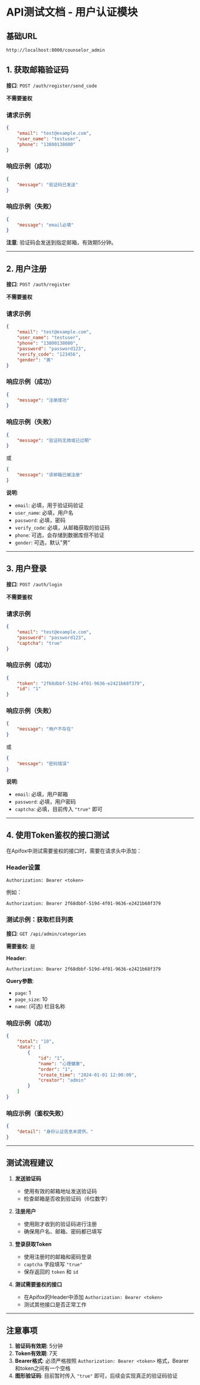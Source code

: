 # API测试文档 - 用户认证模块

## 基础URL
```
http://localhost:8000/counselor_admin
```

## 1. 获取邮箱验证码

**接口**: `POST /auth/register/send_code`

**不需要鉴权**

### 请求示例
```json
{
    "email": "test@example.com",
    "user_name": "testuser",
    "phone": "13800138000"
}
```

### 响应示例（成功）
```json
{
    "message": "验证码已发送"
}
```

### 响应示例（失败）
```json
{
    "message": "email必填"
}
```

**注意**: 验证码会发送到指定邮箱，有效期5分钟。

---

## 2. 用户注册

**接口**: `POST /auth/register`

**不需要鉴权**

### 请求示例
```json
{
    "email": "test@example.com",
    "user_name": "testuser",
    "phone": "13800138000",
    "password": "password123",
    "verify_code": "123456",
    "gender": "男"
}
```

### 响应示例（成功）
```json
{
    "message": "注册成功"
}
```

### 响应示例（失败）
```json
{
    "message": "验证码无效或已过期"
}
```

或

```json
{
    "message": "该邮箱已被注册"
}
```

**说明**:
- `email`: 必填，用于验证码验证
- `user_name`: 必填，用户名
- `password`: 必填，密码
- `verify_code`: 必填，从邮箱获取的验证码
- `phone`: 可选，会存储到数据库但不验证
- `gender`: 可选，默认"男"

---

## 3. 用户登录

**接口**: `POST /auth/login`

**不需要鉴权**

### 请求示例
```json
{
    "email": "test@example.com",
    "password": "password123",
    "captcha": "true"
}
```

### 响应示例（成功）
```json
{
    "token": "2f68dbbf-519d-4f01-9636-e2421b68f379",
    "id": "1"
}
```

### 响应示例（失败）
```json
{
    "message": "用户不存在"
}
```

或

```json
{
    "message": "密码错误"
}
```

**说明**:
- `email`: 必填，用户邮箱
- `password`: 必填，用户密码
- `captcha`: 必填，目前传入 `"true"` 即可

---

## 4. 使用Token鉴权的接口测试

在Apifox中测试需要鉴权的接口时，需要在请求头中添加：

### Header设置
```
Authorization: Bearer <token>
```

例如：
```
Authorization: Bearer 2f68dbbf-519d-4f01-9636-e2421b68f379
```

### 测试示例：获取栏目列表

**接口**: `GET /api/admin/categories`

**需要鉴权**: 是

**Header**:
```
Authorization: Bearer 2f68dbbf-519d-4f01-9636-e2421b68f379
```

**Query参数**:
- `page`: 1
- `page_size`: 10
- `name`: (可选) 栏目名称

### 响应示例（成功）
```json
{
    "total": "10",
    "data": [
        {
            "id": "1",
            "name": "心理健康",
            "order": "1",
            "create_time": "2024-01-01 12:00:00",
            "creator": "admin"
        }
    ]
}
```

### 响应示例（鉴权失败）
```json
{
    "detail": "身份认证信息未提供。"
}
```

---

## 测试流程建议

1. **发送验证码**
   - 使用有效的邮箱地址发送验证码
   - 检查邮箱是否收到验证码（6位数字）

2. **注册用户**
   - 使用刚才收到的验证码进行注册
   - 确保用户名、邮箱、密码都已填写

3. **登录获取Token**
   - 使用注册时的邮箱和密码登录
   - `captcha` 字段填写 `"true"`
   - 保存返回的 `token` 和 `id`

4. **测试需要鉴权的接口**
   - 在Apifox的Header中添加 `Authorization: Bearer <token>`
   - 测试其他接口是否正常工作

---

## 注意事项

1. **验证码有效期**: 5分钟
2. **Token有效期**: 7天
3. **Bearer格式**: 必须严格按照 `Authorization: Bearer <token>` 格式，Bearer和token之间有一个空格
4. **图形验证码**: 目前暂时传入 `"true"` 即可，后续会实现真正的验证码验证

